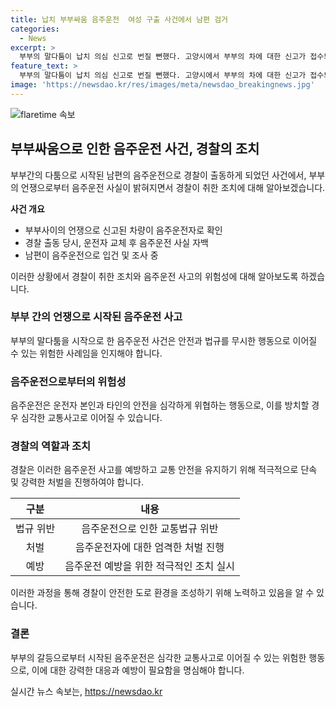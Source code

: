 ```yaml
---
title: 납치 부부싸움 음주운전  여성 구출 사건에서 남편 검거
categories:
  - News
excerpt: >
  부부의 말다툼이 납치 의심 신고로 번질 뻔했다. 고양시에서 부부의 차에 대한 신고가 접수되었는데, 신고에 따르면 여성이 억지로 차에 태워져 비명을 지르고 있었다. 하지만 경찰이 도착했을 때는 부부가 차 안에서 말다툼을 벌이고 있었을 뿐이었다. 더욱이, 신고 내용과는 달리 남편이 음주운전을 한 채 아내가 운전을 하고 있었던 것으로 밝혀졌다. 남편은 경찰에게 음주운전을 시전한 후 아내가 운전하도록 한 사실을 시인했으며, 경찰은 남편을 음주운전 혐의로 입건해 조사 중이다.
feature_text: >
  부부의 말다툼이 납치 의심 신고로 번질 뻔했다. 고양시에서 부부의 차에 대한 신고가 접수되었는데, 신고에 따르면 여성이 억지로 차에 태워져 비명을 지르고 있었다. 하지만 경찰이 도착했을 때는 부부가 차 안에서 말다툼을 벌이고 있었을 뿐이었다. 더욱이, 신고 내용과는 달리 남편이 음주운전을 한 채 아내가 운전을 하고 있었던 것으로 밝혀졌다. 남편은 경찰에게 음주운전을 시전한 후 아내가 운전하도록 한 사실을 시인했으며, 경찰은 남편을 음주운전 혐의로 입건해 조사 중이다.
image: 'https://newsdao.kr/res/images/meta/newsdao_breakingnews.jpg'
---
```


<p><img src="https://newsdao.kr/res/images/meta/newsdao_breakingnews.jpg" alt="flaretime 속보" /></p>

<h2 data-ke-size="size26">부부싸움으로 인한 음주운전 사건, 경찰의 조치</h2>

<p data-ke-size="size16">부부간의 다툼으로 시작된 남편의 음주운전으로 경찰이 출동하게 되었던 사건에서, 부부의 언쟁으로부터 음주운전 사실이 밝혀지면서 경찰이 취한 조치에 대해 알아보겠습니다.</p>

<p><b>사건 개요</b></p>

<ul>
<li>부부사이의 언쟁으로 신고된 차량이 음주운전자로 확인</li>
<li>경찰 출동 당시, 운전자 교체 후 음주운전 사실 자백</li>
<li>남편이 음주운전으로 입건 및 조사 중</li>
</ul>

<p data-ke-size="size16">이러한 상황에서 경찰이 취한 조치와 음주운전 사고의 위험성에 대해 알아보도록 하겠습니다.</p>

<h3>부부 간의 언쟁으로 시작된 음주운전 사고</h3>

<p data-ke-size="size16">부부의 말다툼을 시작으로 한 음주운전 사건은 안전과 법규를 무시한 행동으로 이어질 수 있는 위험한 사례임을 인지해야 합니다.</p>

<h3>음주운전으로부터의 위험성</h3>

<p data-ke-size="size16">음주운전은 운전자 본인과 타인의 안전을 심각하게 위협하는 행동으로, 이를 방치할 경우 심각한 교통사고로 이어질 수 있습니다.</p>

<h3>경찰의 역할과 조치</h3>

<p data-ke-size="size16">경찰은 이러한 음주운전 사고를 예방하고 교통 안전을 유지하기 위해 적극적으로 단속 및 강력한 처벌을 진행하여야 합니다.</p>

<table>
<thead>
<tr>
<th style="text-align: center;">구분</th>
<th style="text-align: center;">내용</th>
</tr>
</thead>
<tbody>
<tr>
<td style="text-align: center;">법규 위반</td>
<td style="text-align: center;">음주운전으로 인한 교통법규 위반</td>
</tr>
<tr>
<td style="text-align: center;">처벌</td>
<td style="text-align: center;">음주운전자에 대한 엄격한 처벌 진행</td>
</tr>
<tr>
<td style="text-align: center;">예방</td>
<td style="text-align: center;">음주운전 예방을 위한 적극적인 조치 실시</td>
</tr>
</tbody>
</table>

<p data-ke-size="size16">이러한 과정을 통해 경찰이 안전한 도로 환경을 조성하기 위해 노력하고 있음을 알 수 있습니다.</p>

<h3>결론</h3>

<p data-ke-size="size16">부부의 갈등으로부터 시작된 음주운전은 심각한 교통사고로 이어질 수 있는 위험한 행동으로, 이에 대한 강력한 대응과 예방이 필요함을 명심해야 합니다.</p>
실시간 뉴스 속보는, <a href="https://newsdao.kr" rel="dofollow">https://newsdao.kr</a>


